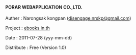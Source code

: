 #### PORAR WEBAPPLICATION CO.,LTD.

Auther : Narongsak kongpan (disengage.nrskp@gmail.com)

Project : [ebooks.in.th](http://www.ebooks.in.th/)

Date : 2011-07-28 (yyy-mm-dd)

Distribute : Free (Version 1.0)